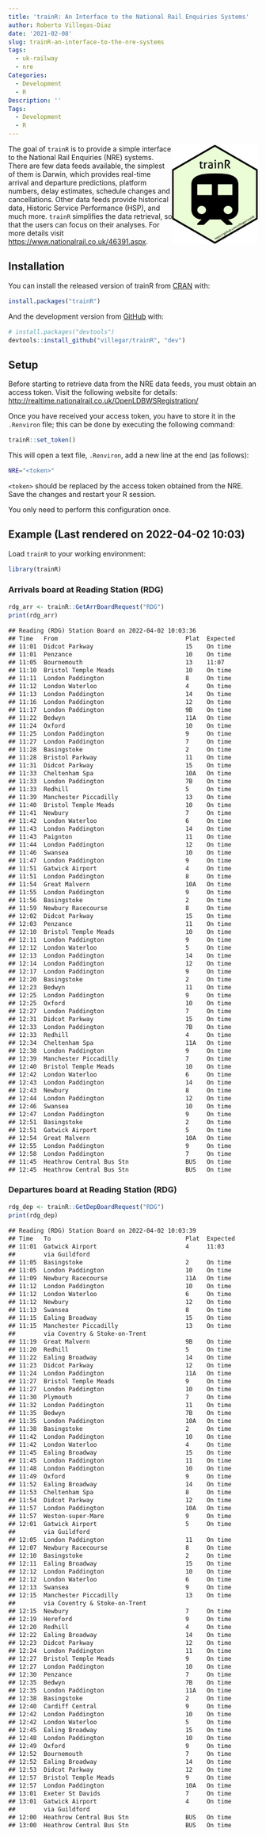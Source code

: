 ```yaml
---
title: 'trainR: An Interface to the National Rail Enquiries Systems'
author: Roberto Villegas-Diaz
date: '2021-02-08'
slug: trainR-an-interface-to-the-nre-systems
tags:
  - uk-railway
  - nre
Categories:
  - Development
  - R
Description: ''
Tags:
  - Development
  - R
---
```


<img src="https://raw.githubusercontent.com/villegar/trainR/main/inst/images/logo.png" alt="logo" align="right" height=200px/>

The goal of `trainR` is to provide a simple interface to the 
National Rail Enquiries (NRE) systems. There are few data feeds 
available, the simplest of them is Darwin, which provides real-time 
arrival and departure predictions, platform numbers, delay estimates, 
schedule changes and cancellations. Other data feeds provide historical 
data, Historic Service Performance (HSP), and much more. `trainR` 
simplifies the data retrieval, so that the users can focus on their 
analyses. For more details visit 
https://www.nationalrail.co.uk/46391.aspx.

## Installation

You can install the released version of trainR from [CRAN](https://CRAN.R-project.org) with:

``` r
install.packages("trainR")
```

And the development version from [GitHub](https://github.com/) with:

``` r
# install.packages("devtools")
devtools::install_github("villegar/trainR", "dev")
```

## Setup
Before starting to retrieve data from the NRE data feeds, you must obtain an access token. 
Visit the following website for details: http://realtime.nationalrail.co.uk/OpenLDBWSRegistration/

Once you have received your access token, you have to store it in the `.Renviron` file; this can be 
done by executing the following command:


```r
trainR::set_token()
```

This will open a text file, `.Renviron`, add a new line at the end (as follows):

```bash
NRE="<token>"
```

`<token>` should be replaced by the access token obtained from the NRE. Save the changes and restart 
your R session.

You only need to perform this configuration once.

## Example (Last rendered on 2022-04-02 10:03)

Load `trainR` to your working environment:

```r
library(trainR)
```

### Arrivals board at Reading Station (RDG)


```r
rdg_arr <- trainR::GetArrBoardRequest("RDG")
print(rdg_arr)
```

```
## Reading (RDG) Station Board on 2022-04-02 10:03:36
## Time   From                                    Plat  Expected
## 11:01  Didcot Parkway                          15    On time
## 11:01  Penzance                                10    On time
## 11:05  Bournemouth                             13    11:07
## 11:10  Bristol Temple Meads                    10    On time
## 11:11  London Paddington                       8     On time
## 11:12  London Waterloo                         4     On time
## 11:13  London Paddington                       14    On time
## 11:16  London Paddington                       12    On time
## 11:17  London Paddington                       9B    On time
## 11:22  Bedwyn                                  11A   On time
## 11:24  Oxford                                  10    On time
## 11:25  London Paddington                       9     On time
## 11:27  London Paddington                       7     On time
## 11:28  Basingstoke                             2     On time
## 11:28  Bristol Parkway                         11    On time
## 11:31  Didcot Parkway                          15    On time
## 11:33  Cheltenham Spa                          10A   On time
## 11:33  London Paddington                       7B    On time
## 11:33  Redhill                                 5     On time
## 11:39  Manchester Piccadilly                   13    On time
## 11:40  Bristol Temple Meads                    10    On time
## 11:41  Newbury                                 7     On time
## 11:42  London Waterloo                         6     On time
## 11:43  London Paddington                       14    On time
## 11:43  Paignton                                11    On time
## 11:44  London Paddington                       12    On time
## 11:46  Swansea                                 10    On time
## 11:47  London Paddington                       9     On time
## 11:51  Gatwick Airport                         4     On time
## 11:51  London Paddington                       8     On time
## 11:54  Great Malvern                           10A   On time
## 11:55  London Paddington                       9     On time
## 11:56  Basingstoke                             2     On time
## 11:59  Newbury Racecourse                      8     On time
## 12:02  Didcot Parkway                          15    On time
## 12:03  Penzance                                11    On time
## 12:10  Bristol Temple Meads                    10    On time
## 12:11  London Paddington                       9     On time
## 12:12  London Waterloo                         5     On time
## 12:13  London Paddington                       14    On time
## 12:14  London Paddington                       12    On time
## 12:17  London Paddington                       9     On time
## 12:20  Basingstoke                             2     On time
## 12:23  Bedwyn                                  11    On time
## 12:25  London Paddington                       9     On time
## 12:25  Oxford                                  10    On time
## 12:27  London Paddington                       7     On time
## 12:31  Didcot Parkway                          15    On time
## 12:33  London Paddington                       7B    On time
## 12:33  Redhill                                 4     On time
## 12:34  Cheltenham Spa                          11A   On time
## 12:38  London Paddington                       9     On time
## 12:39  Manchester Piccadilly                   7     On time
## 12:40  Bristol Temple Meads                    10    On time
## 12:42  London Waterloo                         6     On time
## 12:43  London Paddington                       14    On time
## 12:43  Newbury                                 8     On time
## 12:44  London Paddington                       12    On time
## 12:46  Swansea                                 10    On time
## 12:47  London Paddington                       9     On time
## 12:51  Basingstoke                             2     On time
## 12:51  Gatwick Airport                         5     On time
## 12:54  Great Malvern                           10A   On time
## 12:55  London Paddington                       9     On time
## 12:58  London Paddington                       7     On time
## 11:45  Heathrow Central Bus Stn                BUS   On time
## 12:45  Heathrow Central Bus Stn                BUS   On time
```

### Departures board at Reading Station (RDG)


```r
rdg_dep <- trainR::GetDepBoardRequest("RDG")
print(rdg_dep)
```

```
## Reading (RDG) Station Board on 2022-04-02 10:03:39
## Time   To                                      Plat  Expected
## 11:01  Gatwick Airport                         4     11:03
##        via Guildford                           
## 11:05  Basingstoke                             2     On time
## 11:05  London Paddington                       10    On time
## 11:09  Newbury Racecourse                      11A   On time
## 11:12  London Paddington                       10    On time
## 11:12  London Waterloo                         6     On time
## 11:12  Newbury                                 12    On time
## 11:13  Swansea                                 8     On time
## 11:15  Ealing Broadway                         15    On time
## 11:15  Manchester Piccadilly                   13    On time
##        via Coventry & Stoke-on-Trent           
## 11:19  Great Malvern                           9B    On time
## 11:20  Redhill                                 5     On time
## 11:22  Ealing Broadway                         14    On time
## 11:23  Didcot Parkway                          12    On time
## 11:24  London Paddington                       11A   On time
## 11:27  Bristol Temple Meads                    9     On time
## 11:27  London Paddington                       10    On time
## 11:30  Plymouth                                7     On time
## 11:32  London Paddington                       11    On time
## 11:35  Bedwyn                                  7B    On time
## 11:35  London Paddington                       10A   On time
## 11:38  Basingstoke                             2     On time
## 11:42  London Paddington                       10    On time
## 11:42  London Waterloo                         4     On time
## 11:45  Ealing Broadway                         15    On time
## 11:45  London Paddington                       11    On time
## 11:48  London Paddington                       10    On time
## 11:49  Oxford                                  9     On time
## 11:52  Ealing Broadway                         14    On time
## 11:53  Cheltenham Spa                          8     On time
## 11:54  Didcot Parkway                          12    On time
## 11:57  London Paddington                       10A   On time
## 11:57  Weston-super-Mare                       9     On time
## 12:01  Gatwick Airport                         5     On time
##        via Guildford                           
## 12:05  London Paddington                       11    On time
## 12:07  Newbury Racecourse                      8     On time
## 12:10  Basingstoke                             2     On time
## 12:11  Ealing Broadway                         15    On time
## 12:12  London Paddington                       10    On time
## 12:12  London Waterloo                         6     On time
## 12:13  Swansea                                 9     On time
## 12:15  Manchester Piccadilly                   13    On time
##        via Coventry & Stoke-on-Trent           
## 12:15  Newbury                                 7     On time
## 12:19  Hereford                                9     On time
## 12:20  Redhill                                 4     On time
## 12:22  Ealing Broadway                         14    On time
## 12:23  Didcot Parkway                          12    On time
## 12:24  London Paddington                       11    On time
## 12:27  Bristol Temple Meads                    9     On time
## 12:27  London Paddington                       10    On time
## 12:30  Penzance                                7     On time
## 12:35  Bedwyn                                  7B    On time
## 12:35  London Paddington                       11A   On time
## 12:38  Basingstoke                             2     On time
## 12:40  Cardiff Central                         9     On time
## 12:42  London Paddington                       10    On time
## 12:42  London Waterloo                         5     On time
## 12:45  Ealing Broadway                         15    On time
## 12:48  London Paddington                       10    On time
## 12:49  Oxford                                  9     On time
## 12:52  Bournemouth                             7     On time
## 12:52  Ealing Broadway                         14    On time
## 12:53  Didcot Parkway                          12    On time
## 12:57  Bristol Temple Meads                    9     On time
## 12:57  London Paddington                       10A   On time
## 13:01  Exeter St Davids                        7     On time
## 13:01  Gatwick Airport                         4     On time
##        via Guildford                           
## 12:00  Heathrow Central Bus Stn                BUS   On time
## 13:00  Heathrow Central Bus Stn                BUS   On time
```
